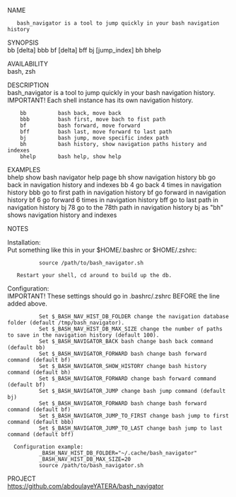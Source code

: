 
NAME  

       bash_navigator is a tool to jump quickly in your bash navigation history

SYNOPSIS  
        bb [delta]
        bbb 
        bf [delta]
        bff
        bj [jump_index]
        bh 
        bhelp

AVAILABILITY  
       bash, zsh

DESCRIPTION  
       bash_navigator is a tool to jump quickly in your bash navigation history. 
       IMPORTANT! Each shell instance has its own navigation history.
        
        bb          bash back, move back 
        bbb         bash first, move bach to fist path 
        bf          bash forward, move forward 
        bff         bash last, move forward to last path 
        bj          bash jump, move specific index path 
        bh          bash history, show navigation paths history and indexes
        bhelp       bash help, show help 

EXAMPLES  
        bhelp       show bash navigator help page
        bh          show navigation history
        bb          go back in navigation history and indexes
        bb 4        go back 4 times in navigation history
        bbb         go to first path in navigation history
        bf          go forward in navigation history
        bf 6        go forward 6 times in navigation history
        bff         go to last path in navigation history
        bj 78       go to the 78th path in navigation history
        bj          as "bh" shows navigation history and indexes
        
NOTES  
  
   Installation:  
       Put something like this in your $HOME/.bashrc or $HOME/.zshrc:

              source /path/to/bash_navigator.sh

       Restart your shell, cd around to build up the db.

   Configuration:  
              IMPORTANT! These  settings  should  go  in  .bashrc/.zshrc BEFORE the line added above.

              Set $_BASH_NAV_HIST_DB_FOLDER change the navigation database folder (default /tmp/bash_navigator).
              Set $_BASH_NAV_HIST_DB_MAX_SIZE change the number of paths to save in the navigation history (default 100).
              Set $_BASH_NAVIGATOR_BACK bash change bash back command (default bb) 
              Set $_BASH_NAVIGATOR_FORWARD bash change bash forward command (default bf) 
              Set $_BASH_NAVIGATOR_SHOW_HISTORY change bash history command (default bh) 
              Set $_BASH_NAVIGATOR_FORWARD change bash forward command (default bf) 
              Set $_BASH_NAVIGATOR_JUMP change bash jump command (default bj) 
              Set $_BASH_NAVIGATOR_FORWARD bash change bash forward command (default bf) 
              Set $_BASH_NAVIGATOR_JUMP_TO_FIRST change bash jump to first command (default bbb) 
              Set $_BASH_NAVIGATOR_JUMP_TO_LAST change bash jump to last command (default bff) 

      Configuration example:  
              _BASH_NAV_HIST_DB_FOLDER="~/.cache/bash_navigator"
              _BASH_NAV_HIST_DB_MAX_SIZE=20
              source /path/to/bash_navigator.sh
            
  
PROJECT  
      https://github.com/abdoulayeYATERA/bash_navigator

